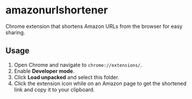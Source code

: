 # amazonurlshortener

Chrome extension that shortens Amazon URLs from the browser for easy sharing.

## Usage

1. Open Chrome and navigate to `chrome://extensions/`.
2. Enable **Developer mode**.
3. Click **Load unpacked** and select this folder.
4. Click the extension icon while on an Amazon page to get the shortened link and copy it to your clipboard.
